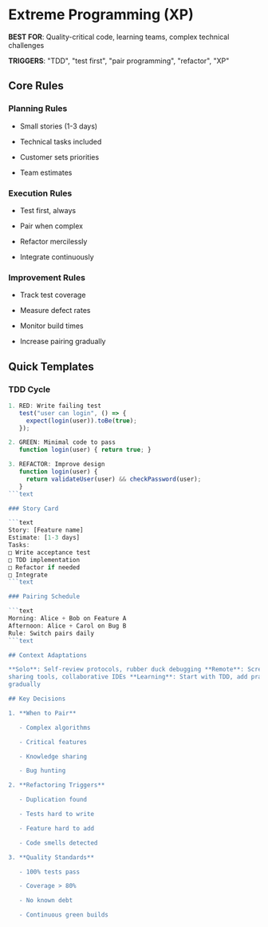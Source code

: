 # Extreme Programming (XP)

**BEST FOR**: Quality-critical code, learning teams, complex technical
challenges

**TRIGGERS**: "TDD", "test first", "pair programming", "refactor", "XP"

## Core Rules

### Planning Rules

- Small stories (1-3 days)

- Technical tasks included

- Customer sets priorities

- Team estimates

### Execution Rules

- Test first, always

- Pair when complex

- Refactor mercilessly

- Integrate continuously

### Improvement Rules

- Track test coverage

- Measure defect rates

- Monitor build times

- Increase pairing gradually

## Quick Templates

### TDD Cycle

````javascript
1. RED: Write failing test
   test("user can login", () => {
     expect(login(user)).toBe(true);
   });

2. GREEN: Minimal code to pass
   function login(user) { return true; }

3. REFACTOR: Improve design
   function login(user) {
     return validateUser(user) && checkPassword(user);
   }
```text

### Story Card

```text
Story: [Feature name]
Estimate: [1-3 days]
Tasks:
□ Write acceptance test
□ TDD implementation
□ Refactor if needed
□ Integrate
```text

### Pairing Schedule

```text
Morning: Alice + Bob on Feature A
Afternoon: Alice + Carol on Bug B
Rule: Switch pairs daily
```text

## Context Adaptations

**Solo**: Self-review protocols, rubber duck debugging **Remote**: Screen
sharing tools, collaborative IDEs **Learning**: Start with TDD, add practices
gradually

## Key Decisions

1. **When to Pair**

   - Complex algorithms

   - Critical features

   - Knowledge sharing

   - Bug hunting

2. **Refactoring Triggers**

   - Duplication found

   - Tests hard to write

   - Feature hard to add

   - Code smells detected

3. **Quality Standards**

   - 100% tests pass

   - Coverage > 80%

   - No known debt

   - Continuous green builds
````
